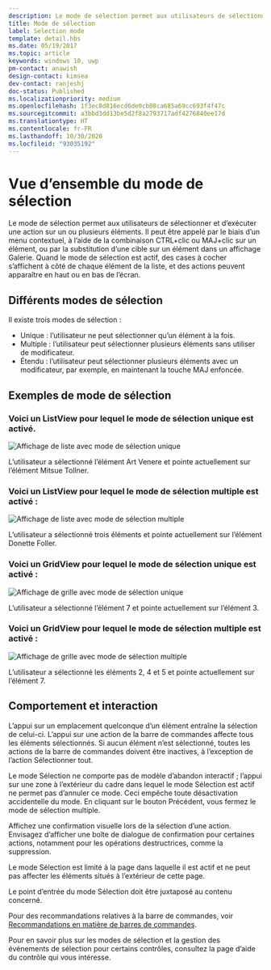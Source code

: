 ```yaml
---
description: Le mode de sélection permet aux utilisateurs de sélectionner et d’exécuter une action sur un ou plusieurs éléments.
title: Mode de sélection
label: Selection mode
template: detail.hbs
ms.date: 05/19/2017
ms.topic: article
keywords: windows 10, uwp
pm-contact: anawish
design-contact: kimsea
dev-contact: ranjeshj
doc-status: Published
ms.localizationpriority: medium
ms.openlocfilehash: 1f3ec8d816ecd6de0cb08ca685a69cc693f4f47c
ms.sourcegitcommit: a3bbd3dd13be5d2f8a2793717adf4276840ee17d
ms.translationtype: HT
ms.contentlocale: fr-FR
ms.lasthandoff: 10/30/2020
ms.locfileid: "93035192"
---
```

# <a name="selection-mode-overview"></a>Vue d’ensemble du mode de sélection

Le mode de sélection permet aux utilisateurs de sélectionner et d’exécuter une action sur un ou plusieurs éléments. Il peut être appelé par le biais d’un menu contextuel, à l’aide de la combinaison CTRL+clic ou MAJ+clic sur un élément, ou par la substitution d’une cible sur un élément dans un affichage Galerie. Quand le mode de sélection est actif, des cases à cocher s’affichent à côté de chaque élément de la liste, et des actions peuvent apparaître en haut ou en bas de l’écran.

## <a name="different-selection-modes"></a>Différents modes de sélection
Il existe trois modes de sélection :

- Unique : l’utilisateur ne peut sélectionner qu’un élément à la fois.
- Multiple : l’utilisateur peut sélectionner plusieurs éléments sans utiliser de modificateur.
- Étendu : l’utilisateur peut sélectionner plusieurs éléments avec un modificateur, par exemple, en maintenant la touche MAJ enfoncée.

## <a name="selection-mode-examples"></a>Exemples de mode de sélection
### <a name="here-is-a-listview-with-single-selection-mode-enabled"></a>Voici un ListView pour lequel le mode de sélection unique est activé.
![Affichage de liste avec mode de sélection unique](images/listview-selection-single.png)

L’utilisateur a sélectionné l’élément Art Venere et pointe actuellement sur l’élément Mitsue Tollner.

### <a name="here-is-a-listview-with-multiple-selection-mode-enabled"></a>Voici un ListView pour lequel le mode de sélection multiple est activé :
![Affichage de liste avec mode de sélection multiple](images/listview-selection-multiple.png)

L’utilisateur a sélectionné trois éléments et pointe actuellement sur l’élément Donette Foller.

### <a name="here-is-a-gridview-with-single-selection-mode-enabled"></a>Voici un GridView pour lequel le mode de sélection unique est activé :
![Affichage de grille avec mode de sélection unique](images/gridview-selection-single.png)

L’utilisateur a sélectionné l’élément 7 et pointe actuellement sur l’élément 3.

### <a name="here-is-a-gridview-with-multiple-selection-mode-enabled"></a>Voici un GridView pour lequel le mode de sélection multiple est activé :
![Affichage de grille avec mode de sélection multiple](images/gridview-selection-multiple.png)

L’utilisateur a sélectionné les éléments 2, 4 et 5 et pointe actuellement sur l’élément 7.

## <a name="behavior-and-interaction"></a>Comportement et interaction
L’appui sur un emplacement quelconque d’un élément entraîne la sélection de celui-ci. L’appui sur une action de la barre de commandes affecte tous les éléments sélectionnés. Si aucun élément n’est sélectionné, toutes les actions de la barre de commandes doivent être inactives, à l’exception de l’action Sélectionner tout.

Le mode Sélection ne comporte pas de modèle d’abandon interactif ; l’appui sur une zone à l’extérieur du cadre dans lequel le mode Sélection est actif ne permet pas d’annuler ce mode. Ceci empêche toute désactivation accidentelle du mode. En cliquant sur le bouton Précédent, vous fermez le mode de sélection multiple.

Affichez une confirmation visuelle lors de la sélection d’une action. Envisagez d’afficher une boîte de dialogue de confirmation pour certaines actions, notamment pour les opérations destructrices, comme la suppression.

Le mode Sélection est limité à la page dans laquelle il est actif et ne peut pas affecter les éléments situés à l’extérieur de cette page.

Le point d’entrée du mode Sélection doit être juxtaposé au contenu concerné.

Pour des recommandations relatives à la barre de commandes, voir [Recommandations en matière de barres de commandes](app-bars.md).

Pour en savoir plus sur les modes de sélection et la gestion des événements de sélection pour certains contrôles, consultez la page d’aide du contrôle qui vous intéresse.
